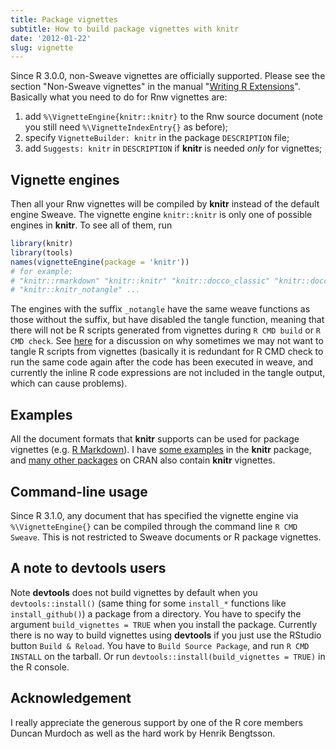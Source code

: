 ```yaml
---
title: Package vignettes
subtitle: How to build package vignettes with knitr
date: '2012-01-22'
slug: vignette
---
```


Since R 3.0.0, non-Sweave vignettes are officially supported. Please see the
section "Non-Sweave vignettes" in the manual "[Writing R
Extensions](http://cran.r-project.org/doc/manuals/r-devel/R-exts.html#Non_002dSweave-vignettes)".
Basically what you need to do for Rnw vignettes are:

1. add `%\VignetteEngine{knitr::knitr}` to the Rnw source document (note you still need `%\VignetteIndexEntry{}` as before);
1. specify `VignetteBuilder: knitr` in the package `DESCRIPTION` file;
1. add `Suggests: knitr` in `DESCRIPTION` if **knitr** is needed _only_ for vignettes;

## Vignette engines

Then all your Rnw vignettes will be compiled by **knitr** instead of the
default engine Sweave. The vignette engine `knitr::knitr` is only one of
possible engines in **knitr**. To see all of them, run

```r 
library(knitr)
library(tools)
names(vignetteEngine(package = 'knitr'))
# for example:
# "knitr::rmarkdown" "knitr::knitr" "knitr::docco_classic" "knitr::docco_linear"
# "knitr::knitr_notangle" ...
```

The engines with the suffix `_notangle` have the same weave functions as those
without the suffix, but have disabled the tangle function, meaning that there
will not be R scripts generated from vignettes during `R CMD build` or `R CMD
check`. See [here](http://bit.ly/SnLi6h) for a discussion on why sometimes we
may not want to tangle R scripts from vignettes (basically it is redundant for R
CMD check to run the same code again after the code has been executed in weave,
and currently the inline R code expressions are not included in the tangle
output, which can cause problems).

## Examples

All the document formats that **knitr** supports can be used for package
vignettes (e.g. [R
Markdown](http://rmarkdown.rstudio.com)). I have
[some examples](https://github.com/yihui/knitr/blob/master/vignettes/) in
the **knitr** package, and [many other
packages](https://gist.github.com/yihui/7698648) on CRAN also contain
**knitr** vignettes.

## Command-line usage

Since R 3.1.0, any document that has specified the vignette engine via
`%\VignetteEngine{}` can be compiled through the command line `R CMD Sweave`.
This is not restricted to Sweave documents or R package vignettes.

## A note to devtools users

Note **devtools** does not build vignettes by default when you
`devtools::install()` (same thing for some `install_*` functions like
`install_github()`) a package from a directory. You have to specify the argument
`build_vignettes = TRUE` when you install the package. Currently there is no way
to build vignettes using **devtools** if you just use the RStudio button `Build &
Reload`. You have to `Build Source Package`, and run `R CMD INSTALL` on the
tarball. Or run `devtools::install(build_vignettes = TRUE)` in the R console.

## Acknowledgement

I really appreciate the generous support by one of the R core members Duncan
Murdoch as well as the hard work by Henrik Bengtsson.
